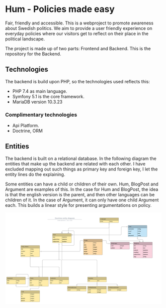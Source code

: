 # Hum - Policies made easy
Fair, friendly and accessible. This is a webproject to promote awareness about Swedish politics.
We aim to provide a user friendly experience on everyday policies where our visitors get to reflect on their place in 
the political landscape.

The project is made up of two parts: Frontend and Backend. This is the repository for the Backend.

## Technologies
The backend is build upon PHP, so the technologies used reflects this:
* PHP 7.4 as main language.
* Symfony 5.1 is the core framework.
* MariaDB version 10.3.23

### Complimentary technologies
* Api Platform. 
* Doctrine, ORM

## Entities
The backend is built on a relational database. In the following 
diagram the entities that make up the backend are related with each other. 
I have excluded mapping out such things as primary key and foreign key, I 
let the entity lines do the explaining. 

Some entities can have a child or children of their own. Hum, BlogPost and Argument are
examples of this. In the case for Hum and BlogPost, the idea is that the english version 
is the parent, and then other languages can be children of it. In the case of 
Argument, it can only have one child Argument each. This builds a linear style for presenting argumentations 
on policy.

![some text](erd.png)